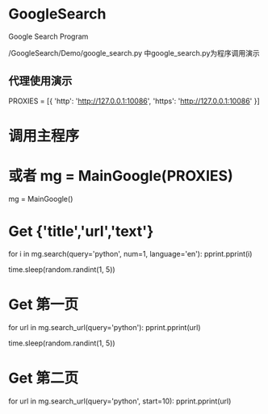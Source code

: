 # GoogleSearch
Google Search Program

/GoogleSearch/Demo/google_search.py
中google_search.py为程序调用演示



## 代理使用演示
PROXIES = [{
    'http': 'http://127.0.0.1:10086',
    'https': 'http://127.0.0.1:10086'
}]

# 调用主程序
# 或者 mg = MainGoogle(PROXIES)
mg = MainGoogle()


# Get {'title','url','text'}
for i in mg.search(query='python', num=1, language='en'):
    pprint.pprint(i)

time.sleep(random.randint(1, 5))


# Get 第一页
for url in mg.search_url(query='python'):
    pprint.pprint(url)

time.sleep(random.randint(1, 5))


# Get 第二页
for url in mg.search_url(query='python', start=10):
    pprint.pprint(url)
